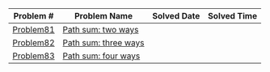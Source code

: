 |   Problem #   | Problem Name  |  Solved Date  |  Solved Time  |
| ------------- | ------------- | ------------- | ------------- |
|   [Problem81](https://github.com/tiger1993118/ProjectEuler/blob/master/ProjectEuler/src/Problem81to90/Problem81.java)   | [Path sum: two ways](https://projecteuler.net/problem=81)  |||
|   [Problem82](https://github.com/tiger1993118/ProjectEuler/blob/master/ProjectEuler/src/Problem81to90/Problem82.java)   | [Path sum: three ways](https://projecteuler.net/problem=82)  |||
|   [Problem83](https://github.com/tiger1993118/ProjectEuler/blob/master/ProjectEuler/src/Problem81to90/Problem83.java)   | [Path sum: four ways](https://projecteuler.net/problem=83)  |||
